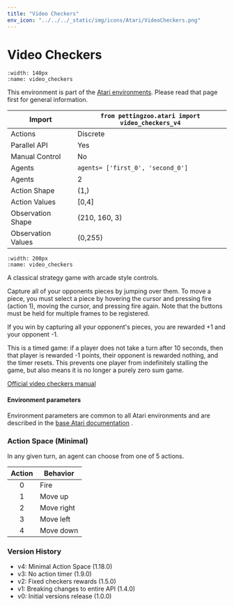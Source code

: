 ```yaml
---
title: "Video Checkers"
env_icon: "../../../_static/img/icons/Atari/VideoCheckers.png"
---
```


# Video Checkers

```{figure} atari_video_checkers.gif 
:width: 140px
:name: video_checkers
```

This environment is part of the <a href='..'>Atari environments</a>. Please read that page first for general information.

| Import               | `from pettingzoo.atari import video_checkers_v4` |
|----------------------|--------------------------------------------------|
| Actions              | Discrete                                         |
| Parallel API         | Yes                                              |
| Manual Control       | No                                               |
| Agents               | `agents= ['first_0', 'second_0']`                |
| Agents               | 2                                                |
| Action Shape         | (1,)                                             |
| Action Values        | [0,4]                                            |
| Observation Shape    | (210, 160, 3)                                    |
| Observation Values   | (0,255)                                          |

```{figure} ../../_static/img/aec/atari_video_checkers_aec.svg
:width: 200px
:name: video_checkers
```

A classical strategy game with arcade style controls.

Capture all of your opponents pieces by jumping over them. To move a piece, you must select a piece by hovering the cursor and pressing fire (action 1), moving the cursor, and pressing fire again. Note that the buttons must be held for multiple frames to be registered.

If you win by capturing all your opponent's pieces, you are rewarded +1 and your opponent -1.

This is a timed game: if a player does not take a turn after 10 seconds, then that player is rewarded -1 points, their opponent is rewarded nothing, and the timer resets. This prevents one player from indefinitely stalling the game, but also means it is no longer a purely zero sum game.


[Official video checkers manual](https://atariage.com/manual_html_page.php?SoftwareID=1427)

#### Environment parameters

Environment parameters are common to all Atari environments and are described in the [base Atari documentation](../atari) .

### Action Space (Minimal)

In any given turn, an agent can choose from one of 5 actions.

| Action    | Behavior  |
|:---------:|-----------|
| 0         | Fire |
| 1         | Move up |
| 2         | Move right |
| 3         | Move left |
| 4         | Move down |


### Version History

* v4: Minimal Action Space (1.18.0)
* v3: No action timer (1.9.0)
* v2: Fixed checkers rewards (1.5.0)
* v1: Breaking changes to entire API (1.4.0)
* v0: Initial versions release (1.0.0)

